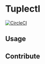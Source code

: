 # Tuplectl

[![CircleCI](https://circleci.com/gh/tuplestream/tuplectl.svg?style=svg&circle-token=6896e35cf688df08a2dcff00a793ce34cd06bec9)](https://app.circleci.com/pipelines/github/tuplestream/tuplectl)

## Usage



## Contribute

